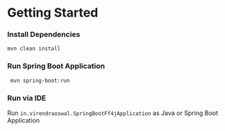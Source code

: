 # Getting Started

### Install Dependencies
```
mvn clean install
```

### Run Spring Boot Application
```
 mvn spring-boot:run
 ```
 
 ### Run via IDE
 Run `in.virendraoswal.SpringBootFf4jApplication` as Java or Spring Boot Application 


